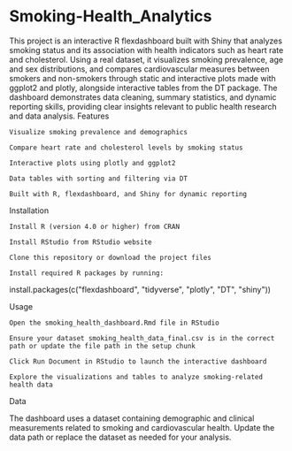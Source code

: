 # Smoking-Health_Analytics
This project is an interactive R flexdashboard built with Shiny that analyzes smoking status and its association with health indicators such as heart rate and cholesterol. Using a real dataset, it visualizes smoking prevalence, age and sex distributions, and compares cardiovascular measures between smokers and non-smokers through static and interactive plots made with ggplot2 and plotly, alongside interactive tables from the DT package. The dashboard demonstrates data cleaning, summary statistics, and dynamic reporting skills, providing clear insights relevant to public health research and data analysis.
Features

    Visualize smoking prevalence and demographics

    Compare heart rate and cholesterol levels by smoking status

    Interactive plots using plotly and ggplot2

    Data tables with sorting and filtering via DT

    Built with R, flexdashboard, and Shiny for dynamic reporting

Installation

    Install R (version 4.0 or higher) from CRAN

    Install RStudio from RStudio website

    Clone this repository or download the project files

    Install required R packages by running:

install.packages(c("flexdashboard", "tidyverse", "plotly", "DT", "shiny"))

Usage

    Open the smoking_health_dashboard.Rmd file in RStudio

    Ensure your dataset smoking_health_data_final.csv is in the correct path or update the file path in the setup chunk

    Click Run Document in RStudio to launch the interactive dashboard

    Explore the visualizations and tables to analyze smoking-related health data

Data

The dashboard uses a dataset containing demographic and clinical measurements related to smoking and cardiovascular health. Update the data path or replace the dataset as needed for your analysis.
